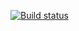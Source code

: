 [![Build status](https://ci.appveyor.com/api/projects/status/n9gv38r4lkd02weh?svg=true)](https://ci.appveyor.com/project/Siumbel13/selenium-selenide)
